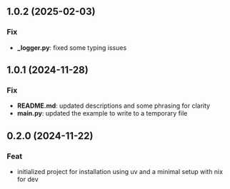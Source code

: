 ## 1.0.2 (2025-02-03)

### Fix

- **_logger.py**: fixed some typing issues

## 1.0.1 (2024-11-28)

### Fix

- **README.md**: updated descriptions and some phrasing for clarity
- **__main__.py**: updated the example to write to a temporary file

## 0.2.0 (2024-11-22)

### Feat

- initialized project for installation using uv and a minimal setup with nix for dev
